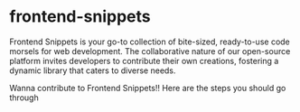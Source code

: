 # frontend-snippets
Frontend Snippets is your go-to collection of bite-sized, ready-to-use code morsels for web development. 
The collaborative nature of our open-source platform invites developers to contribute their own creations, fostering a dynamic library that caters to diverse needs.

Wanna contribute to Frontend Snippets!! Here are the steps you should go through
